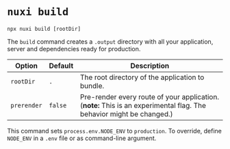 # `nuxi build`

```{bash}
npx nuxi build [rootDir]
```

The `build` command creates a `.output` directory with all your application, server and dependencies ready for production.

Option        | Default          | Description
-------------------------|-----------------|------------------
`rootDir` | `.` | The root directory of the application to bundle.
`prerender` | `false` | Pre-render every route of your application. (**note:** This is an experimental flag. The behavior might be changed.)

This command sets `process.env.NODE_ENV` to `production`. To override, define `NODE_ENV` in a `.env` file or as command-line argument.
